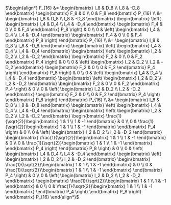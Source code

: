 $\begin{align*} F_{16} &= \begin{bmatrix} I_8 & D_8 \\ I_8 & -D_8 \end{bmatrix} \begin{bmatrix} F_8 & 0 \\ 0 & F_8 \end{bmatrix} P_{16} \\ &= \begin{bmatrix} I_8 & D_8 \\ I_8 & -D_8 \end{bmatrix} \begin{bmatrix} \left( \begin{bmatrix} I_4 & D_4 \\ I_4 & -D_4 \end{bmatrix} \begin{bmatrix} F_4 & 0 \\ 0 & F_4 \end{bmatrix} P_8 \right) & 0 \\ 0 & \left( \begin{bmatrix} I_4 & D_4 \\ I_4 & -D_4 \end{bmatrix} \begin{bmatrix} F_4 & 0 \\ 0 & F_4 \end{bmatrix} P_8 \right) \end{bmatrix} P_{16} \\ &= \begin{bmatrix} I_8 & D_8 \\ I_8 & -D_8 \end{bmatrix} \begin{bmatrix} \left( \begin{bmatrix} I_4 & D_4 \\ I_4 & -D_4 \end{bmatrix} \begin{bmatrix} \left( \begin{bmatrix} I_2 & D_2 \\ I_2 & -D_2 \end{bmatrix} \begin{bmatrix} F_2 & 0 \\ 0 & F_2 \end{bmatrix} P_4 \right) & 0 \\ 0 & \left( \begin{bmatrix} I_2 & D_2 \\ I_2 & -D_2 \end{bmatrix} \begin{bmatrix} F_2 & 0 \\ 0 & F_2 \end{bmatrix} P_4 \right) \end{bmatrix} P_8 \right) & 0 \\ 0 & \left( \begin{bmatrix} I_4 & D_4 \\ I_4 & -D_4 \end{bmatrix} \begin{bmatrix} \left( \begin{bmatrix} I_2 & D_2 \\ I_2 & -D_2 \end{bmatrix} \begin{bmatrix} F_2 & 0 \\ 0 & F_2 \end{bmatrix} P_4 \right) & 0 \\ 0 & \left( \begin{bmatrix} I_2 & D_2 \\ I_2 & -D_2 \end{bmatrix} \begin{bmatrix} F_2 & 0 \\ 0 & F_2 \end{bmatrix} P_4 \right) \end{bmatrix} P_8 \right)  \end{bmatrix} P_{16} \\ &= \begin{bmatrix} I_8 & D_8 \\ I_8 & -D_8 \end{bmatrix} \begin{bmatrix} \left( \begin{bmatrix} I_4 & D_4 \\ I_4 & -D_4 \end{bmatrix} \begin{bmatrix} \left( \begin{bmatrix} I_2 & D_2 \\ I_2 & -D_2 \end{bmatrix} \begin{bmatrix} \frac{1}{\sqrt{2}}\begin{bmatrix} 1 & 1 \\ 1 & -1 \end{bmatrix} & 0 \\ 0 & \frac{1}{\sqrt{2}}\begin{bmatrix} 1 & 1 \\ 1 & -1 \end{bmatrix} \end{bmatrix} P_4 \right) & 0 \\ 0 & \left( \begin{bmatrix} I_2 & D_2 \\ I_2 & -D_2 \end{bmatrix} \begin{bmatrix} \frac{1}{\sqrt{2}}\begin{bmatrix} 1 & 1 \\ 1 & -1 \end{bmatrix} & 0 \\ 0 & \frac{1}{\sqrt{2}}\begin{bmatrix} 1 & 1 \\ 1 & -1 \end{bmatrix} \end{bmatrix} P_4 \right) \end{bmatrix} P_8 \right) & 0 \\ 0 & \left( \begin{bmatrix} I_4 & D_4 \\ I_4 & -D_4 \end{bmatrix} \begin{bmatrix} \left( \begin{bmatrix} I_2 & D_2 \\ I_2 & -D_2 \end{bmatrix} \begin{bmatrix} \frac{1}{\sqrt{2}}\begin{bmatrix} 1 & 1 \\ 1 & -1 \end{bmatrix} & 0 \\ 0 & \frac{1}{\sqrt{2}}\begin{bmatrix} 1 & 1 \\ 1 & -1 \end{bmatrix} \end{bmatrix} P_4 \right) & 0 \\ 0 & \left( \begin{bmatrix} I_2 & D_2 \\ I_2 & -D_2 \end{bmatrix} \begin{bmatrix} \frac{1}{\sqrt{2}}\begin{bmatrix} 1 & 1 \\ 1 & -1 \end{bmatrix} & 0 \\ 0 & \frac{1}{\sqrt{2}}\begin{bmatrix} 1 & 1 \\ 1 & -1 \end{bmatrix} \end{bmatrix} P_4 \right) \end{bmatrix} P_8 \right)  \end{bmatrix} P_{16} \end{align*}$

